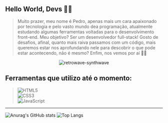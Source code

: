 ## Hello World, Devs 🐱‍💻

> Muito prazer, meu nome é Pedro, apenas mais um cara apaixonado por tecnologia e pelo vasto mundo dea programação, atualmente estudando algumas ferramentas voltadas para o desenvolvimento front-end. Meu objetivo? Ser um desenvolvedor full-stack! Gosto de desafios, afinal, quanto mais raiva passamos com um código, mais queremos estar nos aprofundando nele para descobrir o que pode estar acontecendo, não é mesmo? Enfim, nos vemos por aí 👋🏼

<div align="center">

![retrowave-synthwave](https://github.com/pedrootavio-xy/alura_portifolio/assets/153446333/723b172c-fe33-49bf-972c-c9fe393fed7c)

</div>

## Ferramentas que utilizo até o momento:
  
> ![HTML5](https://img.shields.io/badge/html5-%23E34F26.svg?style=for-the-badge&logo=html5&logoColor=white) <br>
> ![CSS3](https://img.shields.io/badge/css3-%231572B6.svg?style=for-the-badge&logo=css3&logoColor=white) <br>
> ![JavaScript](https://img.shields.io/badge/javascript-%23323330.svg?style=for-the-badge&logo=javascript&logoColor=%23F7DF1E)

<hr>
  
![Anurag's GitHub stats](https://github-readme-stats.vercel.app/api?username=pedrootavio-xy&show_icons=true&theme=tokyonight&locale=pt-br&include_all_commits=true&)
![Top Langs](https://github-readme-stats.vercel.app/api/top-langs/?username=pedrootavio-xy&show_icons=true&theme=tokyonight&locale=pt-br&layout=compact)
